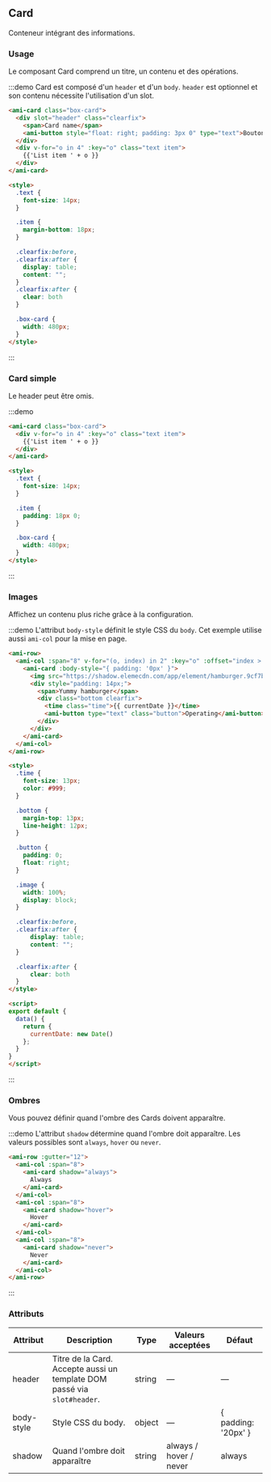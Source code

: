 ## Card

Conteneur intégrant des informations.

### Usage

Le composant Card comprend un titre, un contenu et des opérations.

:::demo Card est composé d'un `header` et d'un `body`. `header` est optionnel et son contenu nécessite l'utilisation d'un slot.
```html
<ami-card class="box-card">
  <div slot="header" class="clearfix">
    <span>Card name</span>
    <ami-button style="float: right; padding: 3px 0" type="text">Bouton</ami-button>
  </div>
  <div v-for="o in 4" :key="o" class="text item">
    {{'List item ' + o }}
  </div>
</ami-card>

<style>
  .text {
    font-size: 14px;
  }

  .item {
    margin-bottom: 18px;
  }

  .clearfix:before,
  .clearfix:after {
    display: table;
    content: "";
  }
  .clearfix:after {
    clear: both
  }

  .box-card {
    width: 480px;
  }
</style>
```
:::

### Card simple

Le header peut être omis.

:::demo
```html
<ami-card class="box-card">
  <div v-for="o in 4" :key="o" class="text item">
    {{'List item ' + o }}
  </div>
</ami-card>

<style>
  .text {
    font-size: 14px;
  }

  .item {
    padding: 18px 0;
  }

  .box-card {
    width: 480px;
  }
</style>
```
:::

### Images

Affichez un contenu plus riche grâce à la configuration.

:::demo L'attribut `body-style` définit le style CSS du `body`. Cet exemple utilise aussi `ami-col` pour la mise en
page.

```html
<ami-row>
  <ami-col :span="8" v-for="(o, index) in 2" :key="o" :offset="index > 0 ? 2 : 0">
    <ami-card :body-style="{ padding: '0px' }">
      <img src="https://shadow.elemecdn.com/app/element/hamburger.9cf7b091-55e9-11e9-a976-7f4d0b07eef6.png" class="image">
      <div style="padding: 14px;">
        <span>Yummy hamburger</span>
        <div class="bottom clearfix">
          <time class="time">{{ currentDate }}</time>
          <ami-button type="text" class="button">Operating</ami-button>
        </div>
      </div>
    </ami-card>
  </ami-col>
</ami-row>

<style>
  .time {
    font-size: 13px;
    color: #999;
  }

  .bottom {
    margin-top: 13px;
    line-height: 12px;
  }

  .button {
    padding: 0;
    float: right;
  }

  .image {
    width: 100%;
    display: block;
  }

  .clearfix:before,
  .clearfix:after {
      display: table;
      content: "";
  }

  .clearfix:after {
      clear: both
  }
</style>

<script>
export default {
  data() {
    return {
      currentDate: new Date()
    };
  }
}
</script>
```
:::

### Ombres

Vous pouvez définir quand l'ombre des Cards doivent apparaître.

:::demo L'attribut `shadow` détermine quand l'ombre doit apparaître. Les valeurs possibles sont `always`, `hover` ou `never`.

```html
<ami-row :gutter="12">
  <ami-col :span="8">
    <ami-card shadow="always">
      Always
    </ami-card>
  </ami-col>
  <ami-col :span="8">
    <ami-card shadow="hover">
      Hover
    </ami-card>
  </ami-col>
  <ami-col :span="8">
    <ami-card shadow="never">
      Never
    </ami-card>
  </ami-col>
</ami-row>
```
:::

### Attributs
| Attribut      | Description          | Type      | Valeurs acceptées       | Défaut  |
|---------- |-------- |---------- |-------------  |-------- |
| header | Titre de la Card. Accepte aussi un template DOM passé via `slot#header`. | string| — | — |
| body-style | Style CSS du body. | object| — | { padding: '20px' } |
| shadow | Quand l'ombre doit apparaître | string | always / hover / never | always |
